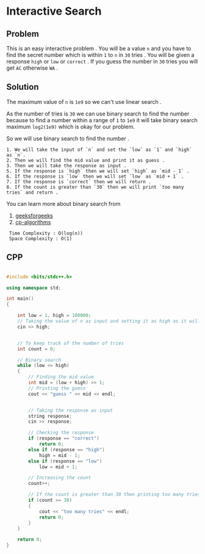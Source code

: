  #  Interactive Search

 ## Problem
 This is an easy interactive problem . You will be a value `n` and you have to find the secret number which is within  `1` to `n` in `30` tries . You will be given a response `high` or `low` or `correct` . If you guess the number in `30` tries you will get `AC` otherwise `WA` .

 ## Solution

 The maximum value of `n` is `1e9` so we can't use linear search .

 As the number of tries is `30` we can use binary search to find the number because to find a number within a range of `1` to `1e9` it will take binary search maximum `log2(1e9)` which is okay for our problem.


 So we will use binary search to find the number . 
 ```
 1. We will take the input of `n` and set the `low` as `1` and `high` as `n`. 
 2. Then we will find the mid value and print it as guess .
 3. Then we will take the response as input . 
 5. If the response is `high` then we will set `high` as `mid - 1` .
 6. If the response is `low` then we will set `low` as `mid + 1` .
 7. If the response is `correct` then we will return . 
 8. If the count is greater than `30` then we will print `too many tries` and return .
```

You can learn more about binary search from 
1. [geeksforgeeks](https://www.geeksforgeeks.org/binary-search/)
2. [cp-algorithms](https://cp-algorithms.com/num_methods/binary_search.html)

```
 Time Complexity : O(log(n))
 Space Complexity : O(1)
```


 
 
 ## CPP
```cpp

#include <bits/stdc++.h>

using namespace std;

int main()
{

    int low = 1, high = 100000;
    // Taking the value of n as input and setting it as high as it will be the maximum value
    cin >> high;


    // To keep track of the number of tries
    int count = 0;

    // Binary search
    while (low <= high)
    {
        // Finding the mid value
        int mid = (low + high) >> 1;
        // Printing the guess
        cout << "guess " << mid << endl;


        // Taking the response as input
        string response;
        cin >> response;

        // Checking the response
        if (response == "correct")
            return 0;
        else if (response == "high")
            high = mid - 1;
        else if (response == "low")
            low = mid + 1;

        // Increasing the count
        count++;

        // If the count is greater than 30 then printing too many tries and returning
        if (count >= 30)
        {
            cout << "too many tries" << endl;
            return 0;
        }
    }

    return 0;
}
```
